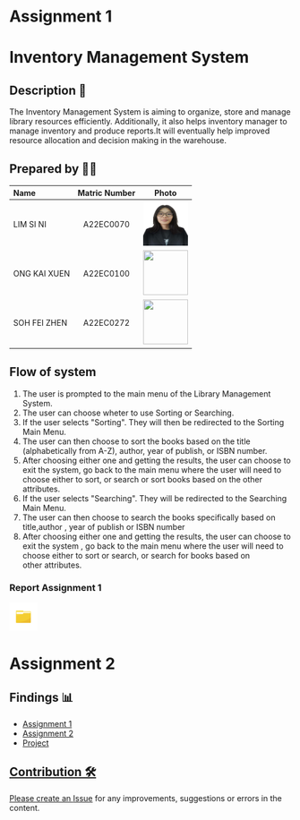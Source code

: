 # Assignment 1

# Inventory Management System


## Description 📝
The Inventory Management System is aiming to organize, store and manage library resources efficiently. Additionally, it also helps inventory manager to manage inventory and produce reports.It will eventually help improved resource allocation and decision making in the warehouse.


## Prepared by 🧑‍💻

| Name             | Matric Number | Photo                                                         |
| :---------------- | :-------------: | :------------------------------------------------------------: |
| LIM SI NI   | A22EC0070        | <a href="https://www.linkedin.com/in/si-ni-lim-059028257/" title="Icon by Trazobanana"><img src="./Images/LIM SI NI.jpg" width=80px, height=80px>     |
| ONG KAI XUEN     | A22EC0100       | <a href="https://www.linkedin.com/in/kai-xuen-6521b2257/" title="Icon by Trazobanana"><img src="./Images/boy_4537038.png" width=80px, height=80px>     |
| SOH FEI ZHEN      | A22EC0272        | <a href="https://www.linkedin.com/in/fei-zhen-soh-b311a0257/" title="Icon by Trazobanana"><img src="./Images/boy_4537038.png" width=80px, height=80px>     |


## Flow of system
1. The user is prompted to the main menu of the Library Management System.
2. The user can choose wheter to use Sorting or Searching.
3. If the user selects "Sorting". They will then be redirected to the Sorting Main Menu.
4. The user can then choose to sort the books based on the title (alphabetically from A-Z), author, year of publish, or ISBN number.
5. After choosing either one and getting the results, the user can choose to exit the system, go back to the main menu where the user will need to choose either to sort, or search or sort books based on the other attributes.
6. If the user selects "Searching". They will be redirected to the Searching Main Menu.
7. The user can then choose to search the books specifically based on title,author , year of publish or ISBN number
8. After choosing either one and getting the results, the user can choose to exit the system , go back to the main menu where the user will need to choose either to sort or search, or search for books based on other attributes.

<h3>Report Assignment 1</h3>
<a href="Assignment 1/files"><img src="./Images/folder.jpg" width="50px" height="50px" ></a>



# Assignment 2


## Findings 📊

- <a href="Assignment 1" >Assignment 1 
- Assignment 2
- Project

## Contribution 🛠️
Please create an [Issue](https://github.com/jjn7702/SECJ2013-DSA/Submission/Sample/issues) for any improvements, suggestions or errors in the content.

